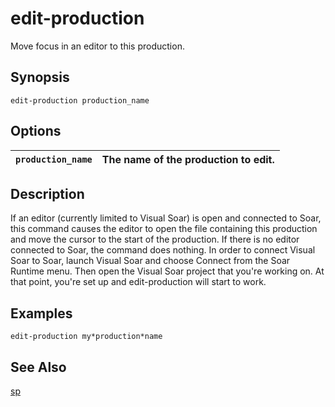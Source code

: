 # edit-production #

Move focus in an editor to this production.

## Synopsis ##

```
edit-production production_name
```

## Options ##

| `production_name` | The name of the production to edit. |
|:------------------|:------------------------------------|

## Description ##

If an editor (currently limited to Visual Soar) is open and connected to Soar,
this command causes the editor to open the file containing this production and
move the cursor to the start of the production.  If there is no editor
connected to Soar, the command does nothing. In order to connect Visual Soar to
Soar, launch Visual Soar and choose Connect from the Soar Runtime menu.  Then
open the Visual Soar project that you're working on. At that point, you're set
up and edit-production will start to work.

## Examples ##

```
edit-production my*production*name
```

## See Also ##

[sp](cmd_sp.md)
